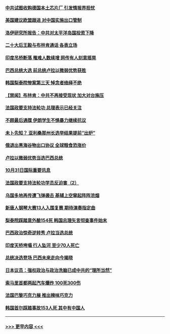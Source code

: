 #### [中共试图收购德国本土芯片厂 引发情报界担忧](../pages/prog202/a103564296.md?t=11010551) 
#### [美国建议欧盟跟进 对中国实施出口管制](../pages/prog202/a103564199.md?t=11010551) 
#### [洛伊研究所报告：中共对太平洋岛国投资下降](../pages/prog202/a103564179.md?t=11010551) 
#### [二十大后王毅与布林肯通话 各表立场](../pages/prog202/a103564174.md?t=11010551) 
#### [印度吊桥断落 罹难人数续增 网传有人刻意摇晃](../pages/prog202/a103564171.md?t=11010551) 
#### [巴西总统大选 前总统卢拉以微弱优势获胜](../pages/prog202/a103564181.md?t=11010551) 
#### [韩国梨泰院惨案第三天 悼念者络绎不绝](../pages/prog202/a103564173.md?t=11010551) 
#### [【禁闻】布林肯：中共不再接受现状 加大对台施压](../pages/prog202/a103564117.md?t=11010551) 
#### [法国政要支持法轮功 总理表示已经关注](../pages/prog202/a103563960.md?t=11010551) 
#### [不顾最后通牒 伊朗学生不惧暴力继续抗议](../pages/prog202/a103563993.md?t=11010551) 
#### [未卜先知？ 亚利桑那州长选举结果提前“出炉”](../pages/prog202/a103563988.md?t=11010551) 
#### [俄退出黑海谷物出口协议 全球粮食恐涨价](../pages/prog202/a103563980.md?t=11010551) 
#### [卢拉以微弱优势当选巴西总统](../pages/prog202/a103563931.md?t=11010551) 
#### [10月31日国际重要讯息](../pages/prog202/a103563922.md?t=11010551) 
#### [法国政要支持法轮功学员反迫害（2）](../pages/prog202/a103563889.md?t=11010551) 
#### [乌国多地再传遭飞弹袭击 基辅上空窜起阵阵浓烟](../pages/prog202/a103563832.md?t=11010551) 
#### [新唐人钢琴大赛13人入围复赛 期待演奏指定曲](../pages/prog202/a103563798.md?t=11010551) 
#### [梨泰院踩踏意外酿154死 韩国总理矢言彻查事件始末](../pages/prog202/a103563759.md?t=11010551) 
#### [巴西政治惊奇逆转秀 卢拉当选总统](../pages/prog202/a103563697.md?t=11010551) 
#### [印度天桥垮塌 行人坠河 至少70人死亡](../pages/prog202/a103563628.md?t=11010551) 
#### [总统决选登场 巴西未来走向今揭晓](../pages/prog202/a103563630.md?t=11010551) 
#### [日本议员：强权政治与政治洗脑已成中共的“理所当然”](../pages/prog202/a103563561.md?t=11010551) 
#### [索马里首都两起汽车爆炸 100死300伤](../pages/prog202/a103563559.md?t=11010551) 
#### [法国巴黎巧克力展 推出辣味巧克力](../pages/prog202/a103563568.md?t=11010551) 
#### [韩国首尔踩踏事故153人死 其中有中国人](../pages/prog202/a103563564.md?t=11010551) 

----
#### [ >>> 更早内容 <<< ](../indexes/prog202-earlier.md)

